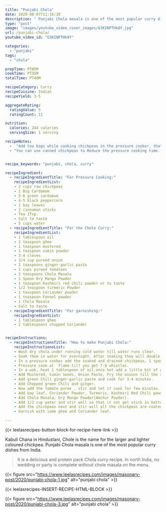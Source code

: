 ```yaml
---
title: "Punjabi Chola"
date: 2020-08-07T11:16:20
description: " Punjabi Chola masala is one of the most popular curry dishes from India. Chole is the name for the larger and lighter coloured chickpea."
type: "post"
image: "images/youtube_video_cover_images/G3KINPTHk8Y.jpg"
url: /punjabi-chola/
youtube_video_id: "G3KINPTHk8Y"

categories: 
  - "punjabi"
tags:
  - "chola"

prepTime: PT05M
cookTime: PT35M
totalTime: PT40M

recipeCategory: Curry
recipeCuisine: Indian
recipeYield: 3-5

aggregateRating:
  ratingValue: 5
  ratingCount: 11

nutrition:
  calories: 244 calories
  servingSize: 1 serving

recipeNotes: 
  -  "Add tea bags while cooking chickpeas in the pressure cooker, that’s because the tea bags help in giving chole a dark brown/black color."
  - "You can use canned chickpeas to Reduce the pressure cooking time. I do not prefer to use canned products and processed food. But the choice is yours."


recipe_keywords: "punjabi, chola, curry"

recipeIngredient:
  - recipeIngredientTitle: "For Pressure Cooking:"
    recipeIngredientList: 
    - 2 cups raw chickpeas
    - 1 Big Cardamom
    - 5-6 green cardamom 
    - 4-5 black peppercorn
    - 1 bay leaves
    - 2 cinnamon sticks
    - Tea 1Tsp.
    - Salt to taste
    - 5 cups water
  - recipeIngredientTitle: "For the Chole Curry:"
    recipeIngredientList: 
    - 1 tablespoon oil
    - 2 teaspoon ghee
    - 1 teaspoon mustered
    - 1 teaspoon cumin powder
    - 3-4 cloves
    - 3/4 cup pureed onion 
    - 2 teaspoons ginger-garlic paste
    - 1 cups pureed tomatoes 
    - 2 teaspoons Chole Masala
    - 1 Spoon Dry Mango Powder
    - 1 teaspoon Kashmiri red chili powder or to taste
    - 1/2 teaspoon turmeric Powder
    - 1 teaspoon Coriander powder
    - 1 teaspoon Fennel powder
    - 1 Chola Masala
    - Salt to taste
  - recipeIngredientTitle: "For garnishing:"
    recipeIngredientList: 
    - 1 tablespoon ghee
    - 2 tablespoons chopped Coriander


recipeInstructions:
  - recipeInstructionsTitle: "How to make Punjabi Chola:"
    recipeInstructionsList:
    - Wash dry chola under running cold water till water runs clear.
    - Soak them in water for overnight. After soaking they will double up in size. drain the water.
    - In a pressure cooker add the soaked and drained chickpeas, 1 spoon tea , bay leaves, cardamom Big and Green, cinnamon stick, black pepper, cloves, salt and 4 to 5 cups water. 
    - Pressure cook at  flame till you get 7-8 whistles. 
    - In a wok, heat 1 tablespoon of oil.once hot add a little bit of ghee for taste and Aroma.
    - Add Mustered, Cumin Seeds, Onion Paste, Fry the onions till the raw smell goes away and they are light golden brown in color.
    - Add green Chili ginger-garlic paste and cook for 3-4 minutes.
    - Add Chopped green Chili and ginger.
    - Now add the tomato puree , stir and let it cook for few minutes.
    - Add bay leaf, Coriander Powder, Turmeric, Kashmiri Red Chili powder (for Colour), Fennel Powder, Salt to taste.
    - Add Chola Masala, Dry Mango Powder(Amchur Powder).
    - Add 1/2 cup water and stir well so that it not get stick in bottom, add Kasuri Methi and Lid for few minute.
    - Add the chickpeas next and stir will all the chickpeas are coated with the spices, around 2 minutes.
    - Garnish with some ghee and Coriander leaf.

---
```


{{< leelasrecipes-button-block-for-recipe-here-link >}}


Kabuli Chana in Hindustani, Chole is the name for the larger and lighter coloured chickpea. Punjabi Chola masala is one of the most popular curry dishes from India. 

> It is a delicious and protein pack Chola curry recipe. In north India, no wedding or party is complete without chole masala on the menu.

{{< figure src="https://www.leelasrecipes.com/images/masonary-post/2020/punjabi-chola-1.jpg" alt="punjabi chola" >}}



{{< leelasrecipes-INSERT-RECIPE-HTML-BLOCK >}}

{{< figure src="https://www.leelasrecipes.com/images/masonary-post/2020/punjabi-chola-3.jpg" alt="punjabi chola" >}}
